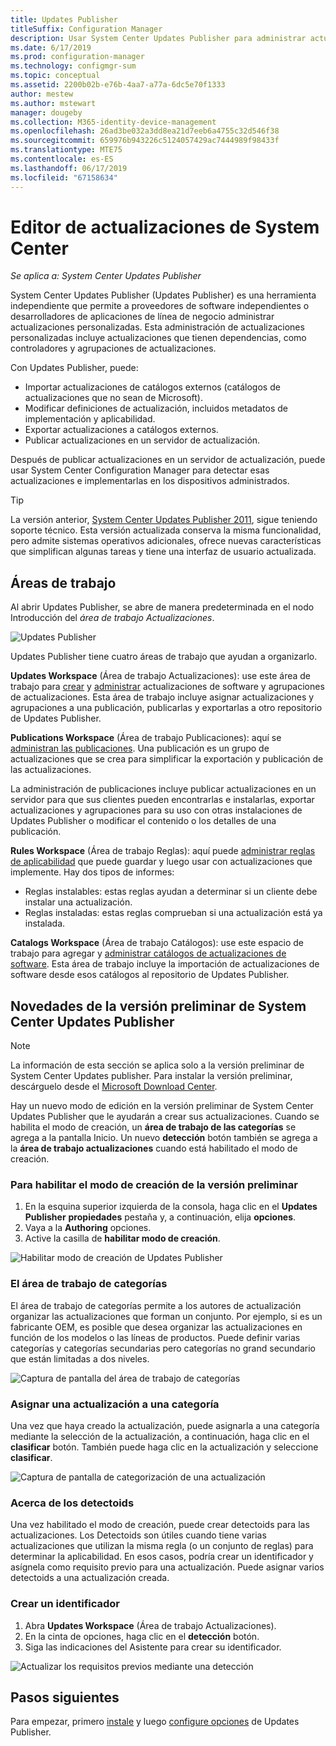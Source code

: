 ```yaml
---
title: Updates Publisher
titleSuffix: Configuration Manager
description: Usar System Center Updates Publisher para administrar actualizaciones personalizadas
ms.date: 6/17/2019
ms.prod: configuration-manager
ms.technology: configmgr-sum
ms.topic: conceptual
ms.assetid: 2200b02b-e76b-4aa7-a77a-6dc5e70f1333
author: mestew
ms.author: mstewart
manager: dougeby
ms.collection: M365-identity-device-management
ms.openlocfilehash: 26ad3be032a3dd8ea21d7eeb6a4755c32d546f38
ms.sourcegitcommit: 659976b943226c5124057429ac7444989f98433f
ms.translationtype: MTE75
ms.contentlocale: es-ES
ms.lasthandoff: 06/17/2019
ms.locfileid: "67158634"
---
```

# <a name="system-center-updates-publisher"></a>Editor de actualizaciones de System Center

*Se aplica a: System Center Updates Publisher*

System Center Updates Publisher (Updates Publisher) es una herramienta independiente que permite a proveedores de software independientes o desarrolladores de aplicaciones de línea de negocio administrar actualizaciones personalizadas. Esta administración de actualizaciones personalizadas incluye actualizaciones que tienen dependencias, como controladores y agrupaciones de actualizaciones.

Con Updates Publisher, puede:

-   Importar actualizaciones de catálogos externos (catálogos de actualizaciones que no sean de Microsoft).
-   Modificar definiciones de actualización, incluidos metadatos de implementación y aplicabilidad.
-   Exportar actualizaciones a catálogos externos.
-   Publicar actualizaciones en un servidor de actualización.

Después de publicar actualizaciones en un servidor de actualización, puede usar System Center Configuration Manager para detectar esas actualizaciones e implementarlas en los dispositivos administrados.

> [!TIP]  
> La versión anterior, [System Center Updates Publisher 2011](http://go.microsoft.com/fwlink/?LinkId=848111), sigue teniendo soporte técnico. Esta versión actualizada conserva la misma funcionalidad, pero admite sistemas operativos adicionales, ofrece nuevas características que simplifican algunas tareas y tiene una interfaz de usuario actualizada.

## <a name="workspaces"></a>Áreas de trabajo
Al abrir Updates Publisher, se abre de manera predeterminada en el nodo Introducción del *área de trabajo Actualizaciones*.

![Updates Publisher](media/console1.png)   


Updates Publisher tiene cuatro áreas de trabajo que ayudan a organizarlo.


**Updates Workspace** (Área de trabajo Actualizaciones): use este área de trabajo para [crear](/sccm/sum/tools/create-updates-with-updates-publisher) y [administrar](/sccm/sum/tools/manage-updates-with-updates-publisher) actualizaciones de software y agrupaciones de actualizaciones. Esta área de trabajo incluye asignar actualizaciones y agrupaciones a una publicación, publicarlas y exportarlas a otro repositorio de Updates Publisher.

**Publications Workspace** (Área de trabajo Publicaciones): aquí se [administran las publicaciones](/sccm/sum/tools/updates-publisher-publications). Una publicación es un grupo de actualizaciones que se crea para simplificar la exportación y publicación de las actualizaciones.

La administración de publicaciones incluye publicar actualizaciones en un servidor para que sus clientes pueden encontrarlas e instalarlas, exportar actualizaciones y agrupaciones para su uso con otras instalaciones de Updates Publisher o modificar el contenido o los detalles de una publicación.

**Rules Workspace** (Área de trabajo Reglas): aquí puede [administrar reglas de aplicabilidad](/sccm/sum/tools/updates-publisher-applicability-rules) que puede guardar y luego usar con actualizaciones que implemente. Hay dos tipos de informes:

-   Reglas instalables: estas reglas ayudan a determinar si un cliente debe instalar una actualización.
-   Reglas instaladas: estas reglas comprueban si una actualización está ya instalada.

**Catalogs Workspace** (Área de trabajo Catálogos): use este espacio de trabajo para agregar y [administrar catálogos de actualizaciones de software](/sccm/sum/tools/updates-publisher-catalogs). Esta área de trabajo incluye la importación de actualizaciones de software desde esos catálogos al repositorio de Updates Publisher.

## <a name="whats-new-in-the-system-center-updates-publisher-preview"></a>Novedades de la versión preliminar de System Center Updates Publisher

>[!NOTE] 
>La información de esta sección se aplica solo a la versión preliminar de System Center Updates publisher. Para instalar la versión preliminar, descárguelo desde el [Microsoft Download Center](https://www.microsoft.com/download/details.aspx?id=58390).

Hay un nuevo modo de edición en la versión preliminar de System Center Updates Publisher que le ayudarán a crear sus actualizaciones. Cuando se habilita el modo de creación, un **área de trabajo de las categorías** se agrega a la pantalla Inicio. Un nuevo **detección** botón también se agrega a la **área de trabajo actualizaciones** cuando está habilitado el modo de creación. 

### <a name="to-enable-authoring-mode-in-the-preview"></a>Para habilitar el modo de creación de la versión preliminar

1. En la esquina superior izquierda de la consola, haga clic en el **Updates Publisher** **propiedades** pestaña y, a continuación, elija **opciones**.
1. Vaya a la **Authoring** opciones.
1. Active la casilla de **habilitar modo de creación**.

![Habilitar modo de creación de Updates Publisher](media/scup-enable-authoring-mode.png)

### <a name="about-the-categories-workspace"></a>El área de trabajo de categorías

El área de trabajo de categorías permite a los autores de actualización organizar las actualizaciones que forman un conjunto. Por ejemplo, si es un fabricante OEM, es posible que desea organizar las actualizaciones en función de los modelos o las líneas de productos. Puede definir varias categorías y categorías secundarias pero categorías no grand secundario que están limitadas a dos niveles.

![Captura de pantalla del área de trabajo de categorías](media/scup-categories-workspace.png)

### <a name="assign-an-update-to-a-category"></a>Asignar una actualización a una categoría

Una vez que haya creado la actualización, puede asignarla a una categoría mediante la selección de la actualización, a continuación, haga clic en el **clasificar** botón. También puede haga clic en la actualización y seleccione **clasificar**.

![Captura de pantalla de categorización de una actualización](media/scup-categorize-update.png)


### <a name="about-detectoids"></a>Acerca de los detectoids

Una vez habilitado el modo de creación, puede crear detectoids para las actualizaciones. Los Detectoids son útiles cuando tiene varias actualizaciones que utilizan la misma regla (o un conjunto de reglas) para determinar la aplicabilidad. En esos casos, podría crear un identificador y asígnela como requisito previo para una actualización. Puede asignar varios detectoids a una actualización creada.


### <a name="create-a-detectoid"></a>Crear un identificador

1. Abra **Updates Workspace** (Área de trabajo Actualizaciones).
1. En la cinta de opciones, haga clic en el **detección** botón.
1. Siga las indicaciones del Asistente para crear su identificador.



![Actualizar los requisitos previos mediante una detección](media/scup-detectoid-as-prerequisite.png)


## <a name="next-steps"></a>Pasos siguientes
Para empezar, primero [instale](/sccm/sum/tools/install-updates-publisher) y luego [configure opciones](/sccm/sum/tools/updates-publisher-options) de Updates Publisher.
